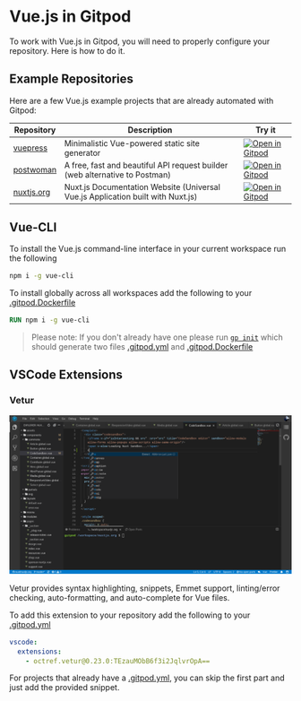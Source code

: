 # Vue.js in Gitpod

To work with Vue.js in Gitpod, you will need to properly configure your repository. Here is how to do it.

## Example Repositories

Here are a few Vue.js example projects that are already automated with Gitpod:

<div class="language-examples table-container">

| Repository | Description | Try it |
|------------|-------------|--------|
|[vuepress](https://github.com/vuejs/vuepress)|Minimalistic Vue-powered static site generator| [![Open in Gitpod](https://gitpod.io/button/open-in-gitpod.svg)](https://gitpod.io/#https://github.com/vuejs/vuepress)|
|[postwoman](https://github.com/liyasthomas/postwoman)|A free, fast and beautiful API request builder (web alternative to Postman)|[![Open in Gitpod](https://gitpod.io/button/open-in-gitpod.svg)](https://gitpod.io/#https://github.com/liyasthomas/postwoman)|
|[nuxtjs.org](https://github.com/nuxt/nuxtjs.org)|Nuxt.js Documentation Website (Universal Vue.js Application built with Nuxt.js)|[![Open in Gitpod](https://gitpod.io/button/open-in-gitpod.svg)](https://gitpod.io/#https://github.com/nuxt/nuxtjs.org)|

</div>

## Vue-CLI

To install the Vue.js command-line interface in your current workspace run the following
```bash
npm i -g vue-cli
```

To install globally across all workspaces add the following to your [.gitpod.Dockerfile](https://www.gitpod.io/docs/config-docker/)
```Dockerfile
RUN npm i -g vue-cli
```
> Please note: If you don't already have one please run [`gp init`](https://www.gitpod.io/docs/command-line-interface/#init) which should generate two files [.gitpod.yml](https://www.gitpod.io/docs/config-gitpod-file/) and [.gitpod.Dockerfile](https://www.gitpod.io/docs/config-docker/)

## VSCode Extensions 

### Vetur

![Vetur extension](../images/Vetur.png)

Vetur provides syntax highlighting, snippets, Emmet support, linting/error checking, auto-formatting, and auto-complete for Vue files.

To add this extension to your repository add the following to your [.gitpod.yml](https://www.gitpod.io/docs/config-gitpod-file/) 

```yaml
vscode:
  extensions:
    - octref.vetur@0.23.0:TEzauMObB6f3i2JqlvrOpA==
```

For projects that already have a [.gitpod.yml](https://www.gitpod.io/docs/config-gitpod-file/), you can skip the first part and just add the provided snippet.
